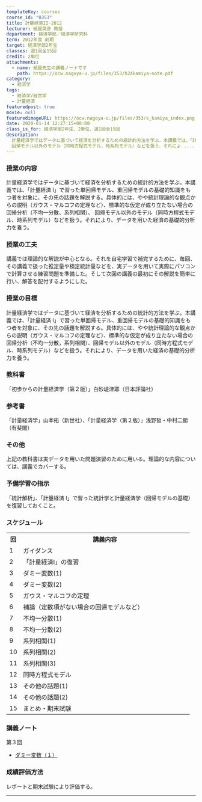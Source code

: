 ```yaml
---
templateKey: courses
course_id: "0353"
title: 計量経済II-2012
lecturer: 紙屋英彦 教授
department: 経済学部／経済学研究科
term: 2012年度 前期
target: 経済学部2年生
classes: 週1回全15回
credit: 2単位
attachments:
  - name: 紙屋先生の講義ノートです
    path: https://ocw.nagoya-u.jp/files/353/h24kamiya-note.pdf
category:
  - 経済学
tags:
  - 経済学/経営学
  - 計量経済
featuredpost: true
movie: null
featuredimageURL: https://ocw.nagoya-u.jp/files/353/s_kamiya_index.png
date: 2020-01-14 12:27:15+00:00
class_is_for: 経済学部2年生、2単位、週1回全15回
description:
  計量経済学ではデータに基づいて経済を分析するための統計的方法を学ぶ．本講義では，「計量経済I」で習った単回帰モデル，重回帰モデルの基礎的知識をもつ者を対象に，その先の話題を解説する．具体的には，やや統計理論的な観点からの説明（ガウス・マルコフの定理など），標準的な仮定が成り立たない場合の回帰分析（不均一分散，系列相関），
  回帰モデル以外のモデル（同時方程式モデル，時系列モデル）などを扱う．それによ ....
---
```


### 授業の内容

計量経済学ではデータに基づいて経済を分析するための統計的方法を学ぶ。本講義では、「計量経済 I」で習った単回帰モデル、重回帰モデルの基礎的知識をもつ者を対象に、その先の話題を解説する。具体的には、やや統計理論的な観点からの説明（ガウス・マルコフの定理など）、標準的な仮定が成り立たない場合の回帰分析（不均一分散、系列相関）、 回帰モデル以外のモデル（同時方程式モデル、時系列モデル）などを扱う。それにより、データを用いた経済の基礎的分析力を養う。

### 授業の工夫

講義では理論的な解説が中心となる。それを自宅学習で補完するために、毎回、その講義で扱った推定量や検定統計量などを、実データを用いて実際にパソコンで計算させる練習問題を準備した。そして次回の講義の最初にその解説を簡単に行い、解答を配付するようにした。

### 授業の目標

計量経済学ではデータに基づいて経済を分析するための統計的方法を学ぶ。本講義では、「計量経済 I」で習った単回帰モデル、重回帰モデルの基礎的知識をもつ者を対象に、その先の話題を解説する。具体的には、やや統計理論的な観点からの説明（ガウス・マルコフの定理など）、標準的な仮定が成り立たない場合の回帰分析（不均一分散，系列相関）、回帰モデル以外のモデル（同時方程式モデル、時系列モデル）などを扱う。それにより、データを用いた経済の基礎的分析力を養う。

### 教科書

「初歩からの計量経済学（第２版）」白砂堤津耶（日本評論社）

### 参考書

「計量経済学」山本拓（新世社）、「計量経済学（第２版）」浅野皙・中村二朗（有斐閣）

### その他

上記の教科書は実データを用いた問題演習のために用いる。理論的な内容については、講義でカバーする。

### 予備学習の指示

「統計解析」、「計量経済 I」で習った統計学と計量経済学（回帰モデルの基礎）を復習しておくこと。

<h3>スケジュール</h3>
<table class="basic" width="400">
<tr>
<th width="20" class="center">回</th>
<th width="435" class="center">講義内容</th>
</tr>
<tr>
<td width="20" class="center">1</td>
<td width="435">ガイダンス</td>
</tr>
<tr>
<td width="20" class="center">2</td>
<td width="435">「計量経済I」の復習</td>
</tr>
<tr>
<td width="20" class="center">3</td>
<td width="435">ダミー変数(1)</td>
</tr>
<tr>
<td width="20" class="center">4</td>
<td width="435">ダミー変数(2)</td>
</tr>
<tr>
<td width="20" class="center">5</td>
<td width="435">ガウス・マルコフの定理</td>
</tr>
<tr>
<td width="20" class="center">6</td>
<td width="435">補論（定数項がない場合の回帰モデルなど）</td>
</tr>
<tr>
<td width="20" class="center">7</td>
<td width="435">不均一分散(1)</td>
</tr>
<tr>
<td width="20" class="center">8</td>
<td width="435">不均一分散(2)</td>
</tr>
<tr>
<td width="20" class="center">9</td>
<td width="435">系列相関(1)</td>
</tr>
<tr>
<td width="20" class="center">10</td>
<td width="435">系列相関(2)</td>
</tr>
<tr>
<td width="20" class="center">11</td>
<td width="435">系列相関(3)</td>
</tr>
<tr>
<td width="20" class="center">12</td>
<td width="435">同時方程式モデル</td>
</tr>
<tr>
<td width="20" class="center">13</td>
<td width="435">その他の話題(1)</td>
</tr>
<tr>
<td width="20" class="center">14</td>
<td width="435">その他の話題(2)</td>
</tr>
<tr>
<td width="20" class="center">15</td>
<td width="435">まとめ・期末試験</td>
</tr>
</table>

### 講義ノート

第３回

- [ダミー変数（１）](https://ocw.nagoya-u.jp/files/353/h24kamiya-note.pdf)

### 成績評価方法

レポートと期末試験により評価する。

---
